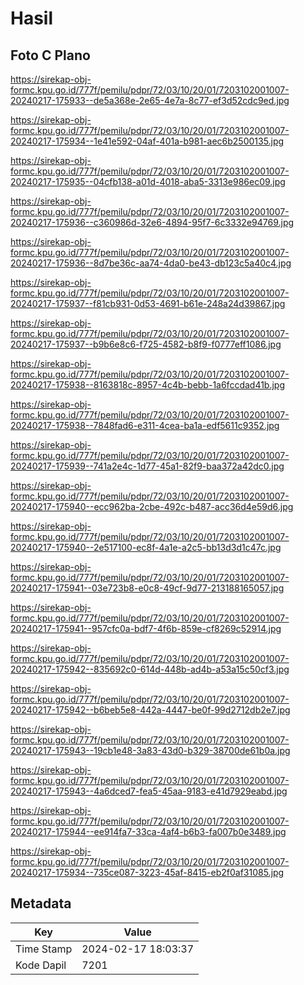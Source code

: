 # Hasil

## Foto C Plano

https://sirekap-obj-formc.kpu.go.id/777f/pemilu/pdpr/72/03/10/20/01/7203102001007-20240217-175933--de5a368e-2e65-4e7a-8c77-ef3d52cdc9ed.jpg

https://sirekap-obj-formc.kpu.go.id/777f/pemilu/pdpr/72/03/10/20/01/7203102001007-20240217-175934--1e41e592-04af-401a-b981-aec6b2500135.jpg

https://sirekap-obj-formc.kpu.go.id/777f/pemilu/pdpr/72/03/10/20/01/7203102001007-20240217-175935--04cfb138-a01d-4018-aba5-3313e986ec09.jpg

https://sirekap-obj-formc.kpu.go.id/777f/pemilu/pdpr/72/03/10/20/01/7203102001007-20240217-175936--c360986d-32e6-4894-95f7-6c3332e94769.jpg

https://sirekap-obj-formc.kpu.go.id/777f/pemilu/pdpr/72/03/10/20/01/7203102001007-20240217-175936--8d7be36c-aa74-4da0-be43-db123c5a40c4.jpg

https://sirekap-obj-formc.kpu.go.id/777f/pemilu/pdpr/72/03/10/20/01/7203102001007-20240217-175937--f81cb931-0d53-4691-b61e-248a24d39867.jpg

https://sirekap-obj-formc.kpu.go.id/777f/pemilu/pdpr/72/03/10/20/01/7203102001007-20240217-175937--b9b6e8c6-f725-4582-b8f9-f0777eff1086.jpg

https://sirekap-obj-formc.kpu.go.id/777f/pemilu/pdpr/72/03/10/20/01/7203102001007-20240217-175938--8163818c-8957-4c4b-bebb-1a6fccdad41b.jpg

https://sirekap-obj-formc.kpu.go.id/777f/pemilu/pdpr/72/03/10/20/01/7203102001007-20240217-175938--7848fad6-e311-4cea-ba1a-edf5611c9352.jpg

https://sirekap-obj-formc.kpu.go.id/777f/pemilu/pdpr/72/03/10/20/01/7203102001007-20240217-175939--741a2e4c-1d77-45a1-82f9-baa372a42dc0.jpg

https://sirekap-obj-formc.kpu.go.id/777f/pemilu/pdpr/72/03/10/20/01/7203102001007-20240217-175940--ecc962ba-2cbe-492c-b487-acc36d4e59d6.jpg

https://sirekap-obj-formc.kpu.go.id/777f/pemilu/pdpr/72/03/10/20/01/7203102001007-20240217-175940--2e517100-ec8f-4a1e-a2c5-bb13d3d1c47c.jpg

https://sirekap-obj-formc.kpu.go.id/777f/pemilu/pdpr/72/03/10/20/01/7203102001007-20240217-175941--03e723b8-e0c8-49cf-9d77-213188165057.jpg

https://sirekap-obj-formc.kpu.go.id/777f/pemilu/pdpr/72/03/10/20/01/7203102001007-20240217-175941--957cfc0a-bdf7-4f6b-859e-cf8269c52914.jpg

https://sirekap-obj-formc.kpu.go.id/777f/pemilu/pdpr/72/03/10/20/01/7203102001007-20240217-175942--835692c0-614d-448b-ad4b-a53a15c50cf3.jpg

https://sirekap-obj-formc.kpu.go.id/777f/pemilu/pdpr/72/03/10/20/01/7203102001007-20240217-175942--b6beb5e8-442a-4447-be0f-99d2712db2e7.jpg

https://sirekap-obj-formc.kpu.go.id/777f/pemilu/pdpr/72/03/10/20/01/7203102001007-20240217-175943--19cb1e48-3a83-43d0-b329-38700de61b0a.jpg

https://sirekap-obj-formc.kpu.go.id/777f/pemilu/pdpr/72/03/10/20/01/7203102001007-20240217-175943--4a6dced7-fea5-45aa-9183-e41d7929eabd.jpg

https://sirekap-obj-formc.kpu.go.id/777f/pemilu/pdpr/72/03/10/20/01/7203102001007-20240217-175944--ee914fa7-33ca-4af4-b6b3-fa007b0e3489.jpg

https://sirekap-obj-formc.kpu.go.id/777f/pemilu/pdpr/72/03/10/20/01/7203102001007-20240217-175934--735ce087-3223-45af-8415-eb2f0af31085.jpg


## Metadata

| Key        | Value               |
| ---------- | ------------------- |
| Time Stamp | 2024-02-17 18:03:37 |
| Kode Dapil | 7201                |



